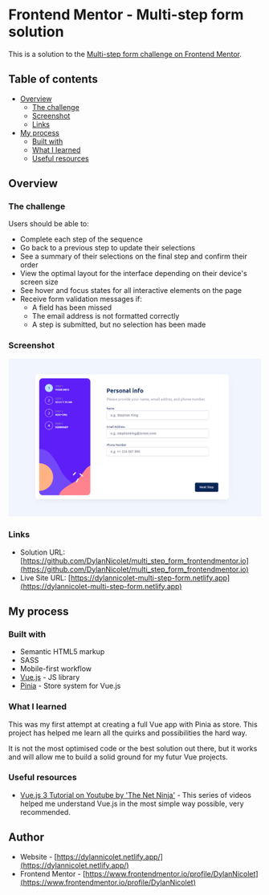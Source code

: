 # Frontend Mentor - Multi-step form solution

This is a solution to the [Multi-step form challenge on Frontend Mentor](https://www.frontendmentor.io/challenges/multistep-form-YVAnSdqQBJ).

## Table of contents

- [Overview](#overview)
  - [The challenge](#the-challenge)
  - [Screenshot](#screenshot)
  - [Links](#links)
- [My process](#my-process)
  - [Built with](#built-with)
  - [What I learned](#what-i-learned)
  - [Useful resources](#useful-resources)


## Overview

### The challenge

Users should be able to:

- Complete each step of the sequence
- Go back to a previous step to update their selections
- See a summary of their selections on the final step and confirm their order
- View the optimal layout for the interface depending on their device's screen size
- See hover and focus states for all interactive elements on the page
- Receive form validation messages if:
  - A field has been missed
  - The email address is not formatted correctly
  - A step is submitted, but no selection has been made

### Screenshot

![](/public/assets/images/readme_img.png)

### Links

- Solution URL: [https://github.com/DylanNicolet/multi_step_form_frontendmentor.io](https://github.com/DylanNicolet/multi_step_form_frontendmentor.io)
- Live Site URL: [https://dylannicolet-multi-step-form.netlify.app](https://dylannicolet-multi-step-form.netlify.app)

## My process

### Built with

- Semantic HTML5 markup
- SASS
- Mobile-first workflow
- [Vue.js](https://vuejs.org/) - JS library
- [Pinia](https://pinia.vuejs.org/) - Store system for Vue.js


### What I learned

This was my first attempt at creating a full Vue app with Pinia as store. This project has helped me learn all the quirks and possibilities the hard way.

It is not the most optimised code or the best solution out there, but it works and will allow me to build a solid ground for my futur Vue projects. 
### Useful resources

- [Vue.js 3 Tutorial on Youtube by 'The Net Ninja'](https://youtube.com/playlist?list=PL4cUxeGkcC9hYYGbV60Vq3IXYNfDk8At1) - This series of videos helped me understand Vue.js in the most simple way possible, very recommended.

## Author

- Website - [https://dylannicolet.netlify.app/](https://dylannicolet.netlify.app/)
- Frontend Mentor - [https://www.frontendmentor.io/profile/DylanNicolet](https://www.frontendmentor.io/profile/DylanNicolet)

